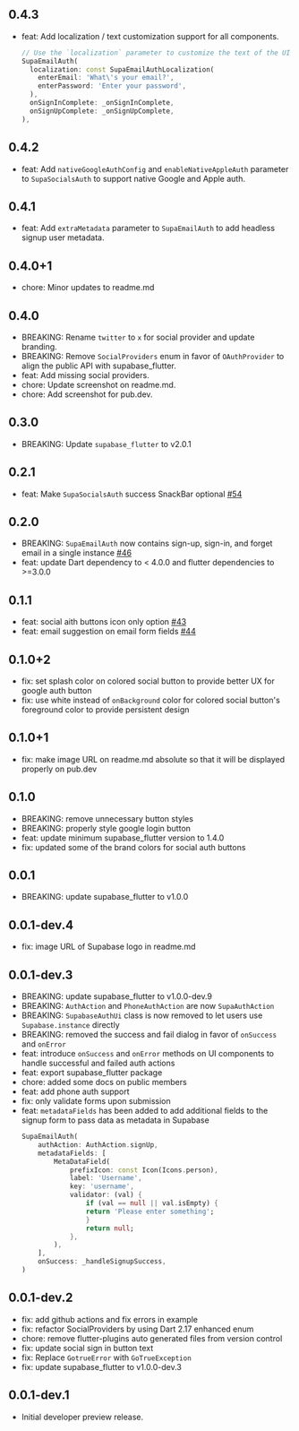 ## 0.4.3

- feat: Add localization / text customization support for all components.
  ```dart
  // Use the `localization` parameter to customize the text of the UI components.
  SupaEmailAuth(
    localization: const SupaEmailAuthLocalization(
      enterEmail: 'What\'s your email?',
      enterPassword: 'Enter your password',
    ),
    onSignInComplete: _onSignInComplete,
    onSignUpComplete: _onSignUpComplete,
  ),
  ```

## 0.4.2

- feat: Add `nativeGoogleAuthConfig` and `enableNativeAppleAuth` parameter to `SupaSocialsAuth` to support native Google and Apple auth.

## 0.4.1

- feat: Add `extraMetadata` parameter to `SupaEmailAuth` to add headless signup user metadata.

## 0.4.0+1

- chore: Minor updates to readme.md

## 0.4.0

- BREAKING: Rename `twitter` to `x` for social provider and update branding.
- BREAKING: Remove `SocialProviders` enum in favor of `OAuthProvider` to align the public API with supabase_flutter.
- feat: Add missing social providers.
- chore: Update screenshot on readme.md.
- chore: Add screenshot for pub.dev.

## 0.3.0

- BREAKING: Update `supabase_flutter` to v2.0.1

## 0.2.1

- feat: Make `SupaSocialsAuth` success SnackBar optional [#54](https://github.com/supabase-community/flutter-auth-ui/pull/54)

## 0.2.0

- BREAKING: `SupaEmailAuth` now contains sign-up, sign-in, and forget email in a single instance [#46](https://github.com/supabase-community/flutter-auth-ui/pull/46)
- feat: update Dart dependency to < 4.0.0 and flutter dependencies to >=3.0.0

## 0.1.1

- feat: social aith buttons icon only option [#43](https://github.com/supabase-community/flutter-auth-ui/pull/43)
- feat: email suggestion on email form fields [#44](https://github.com/supabase-community/flutter-auth-ui/pull/44)

## 0.1.0+2

- fix: set splash color on colored social button to provide better UX for google auth button
- fix: use white instead of `onBackground` color for colored social button's foreground color to provide persistent design

## 0.1.0+1

- fix: make image URL on readme.md absolute so that it will be displayed properly on pub.dev

## 0.1.0

- BREAKING: remove unnecessary button styles
- BREAKING: properly style google login button
- feat: update minimum supabase_flutter version to 1.4.0
- fix: updated some of the brand colors for social auth buttons

## 0.0.1

- BREAKING: update supabase_flutter to v1.0.0

## 0.0.1-dev.4

- fix: image URL of Supabase logo in readme.md

## 0.0.1-dev.3

- BREAKING: update supabase_flutter to v1.0.0-dev.9
- BREAKING: `AuthAction` and `PhoneAuthAction` are now `SupaAuthAction`
- BREAKING: `SupabaseAuthUi` class is now removed to let users use `Supabase.instance` directly
- BREAKING: removed the success and fail dialog in favor of `onSuccess` and `onError`
- feat: introduce `onSuccess` and `onError` methods on UI components to handle successful and failed auth actions
- feat: export supabase_flutter package
- chore: added some docs on public members
- feat: add phone auth support
- fix: only validate forms upon submission
- feat: `metadataFields` has been added to add additional fields to the signup form to pass data as metadata in Supabase
  ```dart
  SupaEmailAuth(
      authAction: AuthAction.signUp,
      metadataFields: [
          MetaDataField(
              prefixIcon: const Icon(Icons.person),
              label: 'Username',
              key: 'username',
              validator: (val) {
                  if (val == null || val.isEmpty) {
                  return 'Please enter something';
                  }
                  return null;
              },
          ),
      ],
      onSuccess: _handleSignupSuccess,
  )
  ```

## 0.0.1-dev.2

- fix: add github actions and fix errors in example
- fix: refactor SocialProviders by using Dart 2.17 enhanced enum
- chore: remove flutter-plugins auto generated files from version control
- fix: update social sign in button text
- fix: Replace `GotrueError` with `GoTrueException`
- fix: update supabase_flutter to v1.0.0-dev.3

## 0.0.1-dev.1

- Initial developer preview release.
